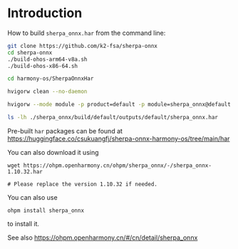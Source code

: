 # Introduction

How to build `sherpa_onnx.har` from the command line:

```bash
git clone https://github.com/k2-fsa/sherpa-onnx
cd sherpa-onnx
./build-ohos-arm64-v8a.sh
./build-ohos-x86-64.sh

cd harmony-os/SherpaOnnxHar

hvigorw clean --no-daemon

hvigorw --mode module -p product=default -p module=sherpa_onnx@default assembleHar --analyze=normal --parallel --incremental --no-daemon

ls -lh ./sherpa_onnx/build/default/outputs/default/sherpa_onnx.har
```

Pre-built `har` packages can be found at
<https://huggingface.co/csukuangfj/sherpa-onnx-harmony-os/tree/main/har>

You can also download it using
```
wget https://ohpm.openharmony.cn/ohpm/sherpa_onnx/-/sherpa_onnx-1.10.32.har

# Please replace the version 1.10.32 if needed.
```

You can also use
```
ohpm install sherpa_onnx
```
to install it.

See also
<https://ohpm.openharmony.cn/#/cn/detail/sherpa_onnx>
